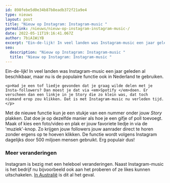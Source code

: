 ```yaml
---
id: 898febe5d0e34b87b8eadb372f21a9e4
type: nieuws
layout: post
title: "Nieuw op Instagram: Instagram-music "
permalink: /nieuws/nieuw-op-instagram-instagram-music-/
date: 2022-05-11T19:16:41.067Z
author: 7biA1WiYB
excerpt: "Ein-de-lijk! In veel landen was Instagram-music een jaar geleden al beschikbaar, maar nu is de populaire functie ook in Nederland te gebruiken.  "
seo:
  description: "Nieuw op Instagram: Instagram-music "
  title: "Nieuw op Instagram: Instagram-music "
---
```

Ein-de-lijk! In veel landen was Instagram-music een jaar geleden al beschikbaar, maar nu is de populaire functie ook in Nederland te gebruiken.  

    <p>Had je een tof liedje gevonden dat je graag wilde delen met je Insta-followers? Dan moest je dat via <em>Spotify </em>doen. Er verscheen dan een linkje in je Story die zo klein was, dat toch niemand erop zou klikken. Dat is met Instagram-music nu verleden tijd.</p>
<p>Met de nieuwe functie kun je een stukje van een nummer onder jouw <em>Story </em>plakken. Dat doe je op dezelfde manier als hoe je een gifje of poll toevoegt. Maak of kies een foto/video en plak er jouw favoriete liedje in via de 'muziek'-knop. Zo krijgen jouw followers jouw aanrader direct te horen zonder ergens op te hoeven klikken. De functie wordt volgens Instagram dagelijks door 500 miljoen mensen gebruikt. Erg populair dus!</p>
<h3>Meer veranderingen</h3>
<p>Instagram is bezig met een heleboel veranderingen. Naast Instagram-music is het bedrijf nu bijvoorbeeld ook aan het proberen of ze likes kunnen uitschakelen. <a href="https://7dagen.netlify.app/nieuws/australische-instagram-schakelt-likes-uit">In Australië</a> is dit al het geval.</p>  

